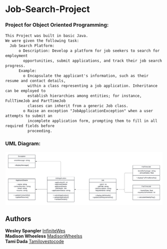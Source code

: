 # Job-Search-Project

### Project for Object Oriented Programming:

```
This Project was built in basic Java.
We were given the following task:
  Job Search Platform:
      o Description: Develop a platform for job seekers to search for employment
        opportunities, submit applications, and track their job search progress.
      Example:
        o Encapsulate the applicant's information, such as their resume and contact details,
          within a class representing a job application. Inheritance can be employed to
          establish hierarchies among entities; for instance, FullTimeJob and PartTimeJob
          classes can inherit from a generic Job class.
        o Raise an exception "JobApplicationException" when a user attempts to submit an
          incomplete application form, prompting them to fill in all required fields before
          proceeding.

```

### UML Diagram:
![Alternative Text](https://github.com/InfiniteWes/Job-Search-Project/blob/main/img/Job%20Search%20UML%20Diagram%20(1).png)

## Authors

**Wesley Spangler** [InfiniteWes](https://github.com/InfiniteWes)   
**Madison Wheeless** [MadisonWheelss](https://github.com/MadisonWheelss)    
**Tami Dada** [Tamilovestocode](https://github.com/Tamilovestocode)
